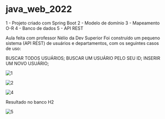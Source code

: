 # java_web_2022
1 - Projeto criado com Spring Boot
2 - Modelo de domínio
3 - Mapeamento O-R
4 - Banco de dados
5 - API REST

Aula feita com professor Nélio da Dev Superior
Foi construído um pequeno sistema (API REST) de usuários e departamentos, com os seguintes casos de uso:

 BUSCAR TODOS USUÁRIOS;
 BUSCAR UM USUÁRIO PELO SEU ID;
 INSERIR UM NOVO USUÁRIO;
  
  
![1](https://user-images.githubusercontent.com/62717595/148154030-55cbd3f4-51b6-41f6-865d-cb8807fc6000.png)

![2](https://user-images.githubusercontent.com/62717595/148154245-4b19b554-b557-4d89-ae8d-ac7c54905524.png)

![4](https://user-images.githubusercontent.com/62717595/148154254-30360a27-e022-4245-8ac3-369f447720ab.png)

Resultado no banco H2

![5](https://user-images.githubusercontent.com/62717595/148154333-ca0568d5-64b4-4114-b8dd-7f21bd29179f.png)

